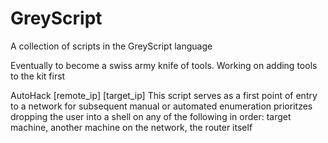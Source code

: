 # GreyScript
A collection of scripts in the GreyScript language

Eventually to become a swiss army knife of tools. Working on adding tools to the kit first

AutoHack [remote_ip] [target_ip]
  This script serves as a first point of entry to a network for subsequent manual or automated enumeration
  prioritzes dropping the user into a shell on any of the following in order: target machine, another machine on the network, the router itself
